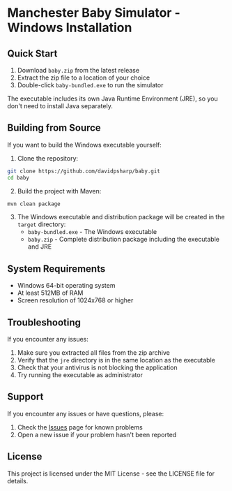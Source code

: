 # Manchester Baby Simulator - Windows Installation

## Quick Start

1. Download `baby.zip` from the latest release
2. Extract the zip file to a location of your choice
3. Double-click `baby-bundled.exe` to run the simulator

The executable includes its own Java Runtime Environment (JRE), so you don't need to install Java separately.

## Building from Source

If you want to build the Windows executable yourself:

1. Clone the repository:
```bash
git clone https://github.com/davidpsharp/baby.git
cd baby
```

2. Build the project with Maven:
```bash
mvn clean package
```

3. The Windows executable and distribution package will be created in the `target` directory:
   - `baby-bundled.exe` - The Windows executable
   - `baby.zip` - Complete distribution package including the executable and JRE

## System Requirements

- Windows 64-bit operating system
- At least 512MB of RAM
- Screen resolution of 1024x768 or higher

## Troubleshooting

If you encounter any issues:

1. Make sure you extracted all files from the zip archive
2. Verify that the `jre` directory is in the same location as the executable
3. Check that your antivirus is not blocking the application
4. Try running the executable as administrator

## Support

If you encounter any issues or have questions, please:

1. Check the [Issues](https://github.com/davidpsharp/baby/issues) page for known problems
2. Open a new issue if your problem hasn't been reported

## License

This project is licensed under the MIT License - see the LICENSE file for details.
